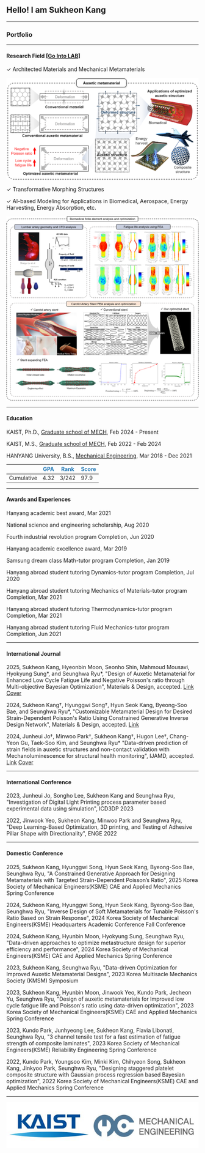 ## Hello! I am Sukheon Kang

---

### Portfolio

---

#### Research Field [[Go Into LAB]](https://sites.google.com/site/seunghwalab/)

✓ Architected Materials and Mechanical Metamaterials

<img class="contain" src="images/Field_1.png"/>

✓ Transformative Morphing Structures

✓ AI-based Modeling for Applications in Biomedical, Aerospace, Energy Harvesting, Energy Absorption, etc.

<img class="contain" src="images/Field_3.png"/>


---

#### Education
KAIST, Ph.D., [Graduate school of MECH](https://me.kaist.ac.kr/main/main.html), Feb 2024 - Present

KAIST, M.S., [Graduate school of MECH](https://me.kaist.ac.kr/main/main.html), Feb 2022 - Feb 2024

HANYANG University, B.S., [Mechanical Engineering](http://me.hanyang.ac.kr/), Mar 2018 - Dec 2021

||<span style="color:rgb(38, 124, 185)">GPA</span>|<span style="color:rgb(38, 124, 185)">Rank</span>|<span style="color:rgb(38, 124, 185)">Score</span>|
|----|----|----|----|
|Cumulative|4.32|3/242|97.9|

---

#### Awards and Experiences
Hanyang academic best award, Mar 2021

National science and engineering scholarship, Aug 2020

Fourth industrial revolution program Completion, Jun 2020

Hanyang academic excellence award, Mar 2019

Samsung dream class Math-tutor program Completion, Jan 2019

Hanyang abroad student tutoring Dynamics-tutor program Completion, Jul 2020

Hanyang abroad student tutoring Mechanics of Materials-tutor program Completion, Mar 2021

Hanyang abroad student tutoring Thermodynamics-tutor program Completion, Mar 2021

Hanyang abroad student tutoring Fluid Mechanics-tutor program Completion, Jun 2021 

---

#### International Journal
 2025, Sukheon Kang, Hyeonbin Moon, Seonho Shin, Mahmoud Mousavi, Hyokyung Sung*, and Seunghwa Ryu\*, "Design of Auxetic Metamaterial for Enhanced Low Cycle Fatigue Life and Negative Poisson's ratio through Multi-objective Bayesian Optimization", Materials & Design, accepted. [Link](https://doi.org/10.1016/j.matdes.2025.113798) [Cover](images/Paper_3_cover.png)

 2024, Sukheon Kang†, Hyunggwi Song†, Hyun Seok Kang, Byeong-Soo Bae, and Seunghwa Ryu*, "Customizable Metamaterial Design for Desired Strain-Dependent Poisson's Ratio Using Constrained Generative Inverse Design Network", Materials & Design, accepted. [Link](https://doi.org/10.1016/j.matdes.2024.113377)

 2024, Junheui Jo†, Minwoo Park†, Sukheon Kang†, Hugon Lee†, Chang-Yeon Gu, Taek-Soo Kim, and Seunghwa Ryu* "Data-driven prediction of strain fields in auxetic structures and non-contact validation with Mechanoluminescence for structural health monitoring", IJAMD, accepted. [Link](https://doi.org/10.36922/ijamd.3539) [Cover](images/Paper_1_cover.jpg)

---

#### International Conference
2023, Junheui Jo, Songho Lee, Sukheon Kang and Seunghwa Ryu, "Investigation of Digital Light Printing process parameter based experimental data using simulation", ICD3DP 2023

2022, Jinwook Yeo, Sukheon Kang, Minwoo Park and Seunghwa Ryu, "Deep Learning-Based Optimization, 3D printing, and Testing of Adhesive Pillar Shape with Directionality", ENGE 2022

---

#### Domestic Conference
2025, Sukheon Kang, Hyunggwi Song, Hyun Seok Kang, Byeong-Soo Bae, Seunghwa Ryu, "A Constrained Generative Approach for Designing Metamaterials with Targeted Strain-Dependent Poisson’s Ratio", 2025 Korea Society of Mechanical Engineers(KSME) CAE and Applied Mechanics Spring Conference

2024, Sukheon Kang, Hyunggwi Song, Hyun Seok Kang, Byeong-Soo Bae, Seunghwa Ryu, "Inverse Design of Soft Metamaterials for Tunable Poisson's Ratio Based on Strain Response", 2024 Korea Society of Mechanical Engineers(KSME) Headquarters Academic Conference Fall Conference

2024, Sukheon Kang, Hyunbin Moon, Hyokyung Sung, Seunghwa Ryu, "Data-driven approaches to optimize metastructure design for superior efficiency and performance", 2024 Korea Society of Mechanical Engineers(KSME) CAE and Applied Mechanics Spring Conference

2023, Sukheon Kang, Seunghwa Ryu, "Data-driven Optimization for Improved Auxetic Metamaterial Designs", 2023 Korea Multisacle Mechanics Society (KMSM) Symposium

2023, Sukheon Kang, Hyunbin Moon, Jinwook Yeo, Kundo Park, Jecheon Yu, Seunghwa Ryu, "Design of auxetic metamaterials for Improved low cycle fatigue life and Poisson's ratio using data-driven optimization", 2023 Korea Society of Mechanical Engineers(KSME) CAE and Applied Mechanics Spring Conference

2023, Kundo Park, Junhyeong Lee, Sukheon Kang, Flavia Libonati, Seunghwa Ryu, "3 channel tensile test for a fast estimation of fatigue strength of composite laminates", 2023 Korea Society of Mechanical Engineers(KSME) Reliability Engineering Spring Conference

2022, Kundo Park, Youngsoo Kim, Minki Kim, Chihyeon Song, Sukheon Kang, Jinkyoo Park, Seunghwa Ryu, "Designing staggered platelet composite structure with Gaussian process regression based Bayesian optimization", 2022 Korea Society of Mechanical Engineers(KSME) CAE and Applied Mechanics Spring Conference

---

<img src="images/logo.gif"/>

